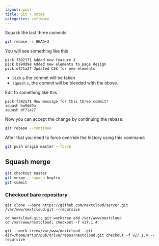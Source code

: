 ```yaml
---
layout: post
title: Git - notes
categories: software
---
```

Squash the last three commits

```bash
git rebase -i HEAD~3
```

You will see something like this

```plain
pick f392171 Added new feature X
pick ba9dd9a Added new elements to page design
pick df71a27 Updated CSS for new elements
```

- `pick` `p` the commit will be taken
- `squash` `s`, the commit will be blended with the above.

Edit to something like this

```plain
pick f392171 New message for this three commit!
squash ba9dd9a
squash df71a27
```

Now you can accept the change by continuing the rebase:

```bash
git rebase --continue
```

After that you need to force override the history using this command:

```bash
git push origin master --force
```

## Squash merge

```bash
git checkout master
git merge --squash bugfix
git commit
```



### Checkout bare repository

```
git clone --bare https://github.com/nextcloud/server.git /var/www/nextcloud.git --recursive

cd nextcloud.git; git worktree add /var/www/nextcloud
cd /var/www/nextcloud; checkout -f v27.1.4

git --work-tree=/var/www/nextcloud --git dir=/home/artur/pub/drive/repos/nextcloud.git checkout -f v27.1.4 --recursive
```
